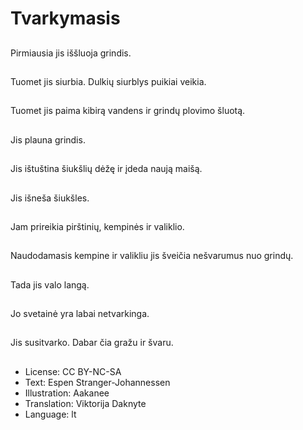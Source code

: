 # Tvarkymasis

##
Pirmiausia jis iššluoja grindis.

##
Tuomet jis siurbia. Dulkių siurblys puikiai veikia.

##
Tuomet jis paima kibirą vandens ir grindų plovimo šluotą.

##
Jis plauna grindis.

##
Jis ištuština šiukšlių dėžę ir įdeda naują maišą.

##
Jis išneša šiukšles.

##
Jam prireikia pirštinių, kempinės ir valiklio.

##
Naudodamasis kempine ir valikliu jis šveičia nešvarumus nuo grindų.

##
Tada jis valo langą.

##
Jo svetainė yra labai netvarkinga.

##
Jis susitvarko. Dabar čia gražu ir švaru.

##
* License: CC BY-NC-SA
* Text: Espen Stranger-Johannessen
* Illustration: Aakanee
* Translation: Viktorija Daknyte
* Language: lt
